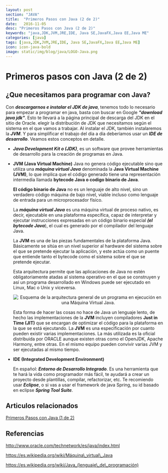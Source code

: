 ```yaml
---
layout: post
section: "JAVA"
title:  "Primeros Pasos con Java (2 de 2)"
date:   2016-11-05
desc: "Primeros Pasos con Java (2 de 2)"
keywords: "java,JDK,JVM,JRE,IDE, Java SE,JavaFX,Java EE,Java ME"
categories: [java]
tags: [java,JDK,JVM,JRE,IDE, Java SE,JavaFX,Java EE,Java ME]
icon: icon-java-bold
image: static/img/blog/java/LOGO-Java.png
---
```


# Primeros pasos con Java (2 de 2)

## ¿Que necesitamos para programar con Java?

Con ***descargarnos e instalar el JDK de java***, tenemos todo lo necesario para empezar a programar en java, basta con buscar en
Google ***"download java jdk"***. Esto te llevará a la página principal de descarga del JDK en el sitio de Oracle. elegir la distribución de JDK que necesitamos según el sistema en el que vamos a trabajar. Al instalar el JDK, también instalaremos la ***JVM***. Y para simplificar el trabajo del día a día deberíamos usar un ***IDE de desarrollo***. Veamos estos conceptos en detalle.

<!--more-->

- ***Java Development Kit o (JDK)***, es un software que provee herramientas de desarrollo para la creación de programas en Java.

- **JVM (Java Virtual Machine)** Java no genera código ejecutable sino que utiliza una ***máquina virtual Java*** denominada la **Java Virtual Machine (JVM)**, lo que implica que el código generado tiene una representación intermedia llamada **bytecode Java o codigo binario de Java**.

	**El código binario de Java** no es un lenguaje de alto nivel, sino un verdadero código máquina de bajo nivel, viable incluso como lenguaje de entrada para un microprocesador físico.

	La ***máquina virtual Java*** es una máquina virtual de proceso nativo, es decir, ejecutable en una plataforma específica, capaz de interpretar y ejecutar instrucciones expresadas en un código binario especial ***(el bytecode Java***), el cual es generado por el compilador del lenguaje Java. 
	
	La **JVM** es una de las piezas fundamentales de la plataforma Java. Básicamente se sitúa en un nivel superior al hardware del sistema sobre el que se pretende ejecutar la aplicación, y este actúa como un puente que entiende tanto el bytecode como el sistema sobre el que se pretende ejecutar.

	Esta arquitectura permite que las aplicaciones de Java no estén obligatoriamente atadas al sistema operativo en el que se construyen y así un programa desarrollado en Windows puede ser ejecutado en Linux, Mac o Unix y viceversa.

	<div style="text-align: center;">
		<img src="{{ site.baseurl }}static/img/blog/java/Java-jvm.png" class="img-thumbnail" alt="Esquema de la arquitectura general de un programa en ejecución en una Máquina Virtual Java."/>
	</div>

	Esta forma de hacer las cosas no hace de Java un lenguaje lento, de hecho las implementaciones de la **JVM** incluyen compiladores **Just in Time (JIT)** que se encargan de optimizar el código para la plataforma en la que se está ejecutando. La **JVM** es una especificación por cuanto pueden existir varias implementaciones. La más utilizada es la oficial distribuida por ORACLE aunque existen otras como el OpenJDK, Apache Harmony, entre otras. En el mismo equipo pueden convivir varias JVM y ser ejecutadas al mismo tiempo.

- **IDE (Integrated Development Environment)**

	En español: ***Entorno de Desarrollo Integrado***. Es una herramienta que te hará la vida como programador más fácil, te ayudará a crear un proyecto desde plantillas, compilar, refactorizar, etc. Te recomiendo usar ***Eclipse***, o si vas a usar el framework de java Spring, su id basado en eclipse ***Spring Tool Suite***.

## Articulos relacionados

[Primeros Pasos con Java (1 de 2)](https://javiermartinalonso.github.io/java/2016/11/05/java-Primeros-Pasos-1.html "Primeros Pasos con Java (1 de 2)")

## Referencias
<a href="http://www.oracle.com/technetwork/es/java/index.html">http://www.oracle.com/technetwork/es/java/index.html</a>

<a href="https://es.wikipedia.org/wiki/M%C3%A1quina_virtual_Java">https://es.wikipedia.org/wiki/Máquina\_virtual\_Java</a>

<a href="https://es.wikipedia.org/wiki/Java_(lenguaje_de_programaci%C3%B3n)">https://es.wikipedia.org/wiki/Java_(lenguaje\_de\_programación)</a>

